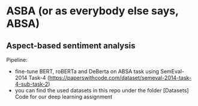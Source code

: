# ASBA (or as everybody else says, ABSA)
## Aspect-based sentiment analysis

Pipeline:
- fine-tune BERT, roBERTa and DeBerta on ABSA task using SemEval-2014 Task-4 (https://paperswithcode.com/dataset/semeval-2014-task-4-sub-task-2)
- you can find the used datasets in this repo under the folder [Datasets]
Code for our deep learning assignment
